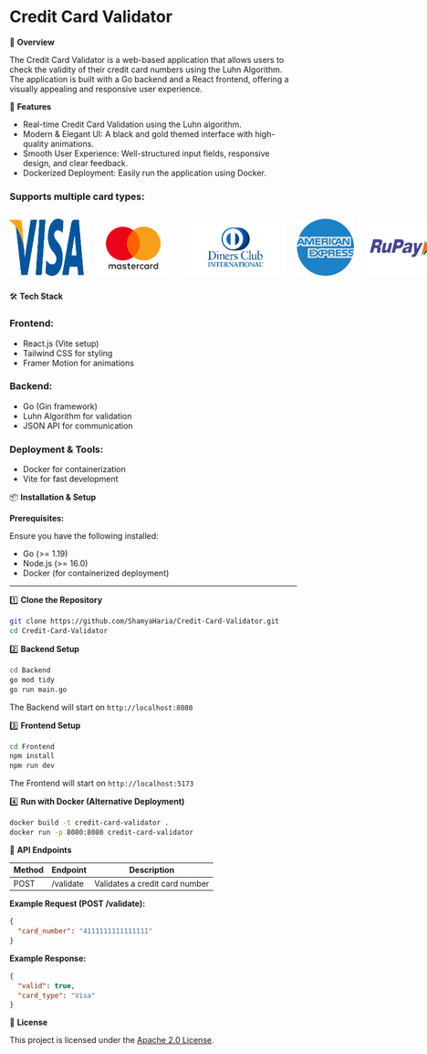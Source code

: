 # Credit Card Validator

🚀 **Overview**

The Credit Card Validator is a web-based application that allows users to check the validity of their credit card numbers using the Luhn Algorithm. The application is built with a Go backend and a React frontend, offering a visually appealing and responsive user experience.

🎨 **Features**

- Real-time Credit Card Validation using the Luhn algorithm.
- Modern & Elegant UI: A black and gold themed interface with high-quality animations.
- Smooth User Experience: Well-structured input fields, responsive design, and clear feedback.
- Dockerized Deployment: Easily run the application using Docker.

### Supports multiple card types:

<div style="display: flex; justify-content: space-around; align-items: center; gap: 20px;">

  <img src="Frontend/assets/img/visa.png" width="130" height="100" />
  <img src="Frontend/assets/img/mastercard.png" width="150" height="100" />
  <img src="Frontend/assets/img/diners.png" width="175" height="100" />
  <img src="Frontend/assets/img/amex.png" width="100" height="100" />
  <img src="Frontend/assets/img/rupay.png" width="125" height="100" />
  <img src="Frontend/assets/img/jcb.png" width="150" height="100" />
  <img src="Frontend/assets/img/discover.png" width="125" height="125" />
</div>


🛠️ **Tech Stack**

### **Frontend:**
- React.js (Vite setup)
- Tailwind CSS for styling
- Framer Motion for animations

### **Backend:**
- Go (Gin framework)
- Luhn Algorithm for validation
- JSON API for communication

### **Deployment & Tools:**
- Docker for containerization
- Vite for fast development

📦 **Installation & Setup**

**Prerequisites:**

Ensure you have the following installed:

- Go (>= 1.19)
- Node.js (>= 16.0)
- Docker (for containerized deployment)

---

1️⃣ **Clone the Repository**

```bash
git clone https://github.com/ShamyaHaria/Credit-Card-Validator.git
cd Credit-Card-Validator
```

2️⃣ **Backend Setup**

```bash
cd Backend
go mod tidy
go run main.go
```
The Backend will start on ```http://localhost:8080```

3️⃣ **Frontend Setup**

```bash
cd Frontend
npm install
npm run dev
```
The Frontend will start on ```http://localhost:5173```

4️⃣ **Run with Docker (Alternative Deployment)**

```bash
docker build -t credit-card-validator .
docker run -p 8080:8080 credit-card-validator
```

📝 **API Endpoints**

| Method | Endpoint     | Description                            |
|--------|--------------|----------------------------------------|
| POST   | /validate    | Validates a credit card number         |

**Example Request (POST /validate):**

```json
{
  "card_number": "4111111111111111"
}
```

**Example Response:**

```json
{
  "valid": true,
  "card_type": "Visa"
}
```

📜 **License**

This project is licensed under the [Apache 2.0 License](https://github.com/ShamyaHaria/Credit-Card-Validator/blob/main/LICENSE).
